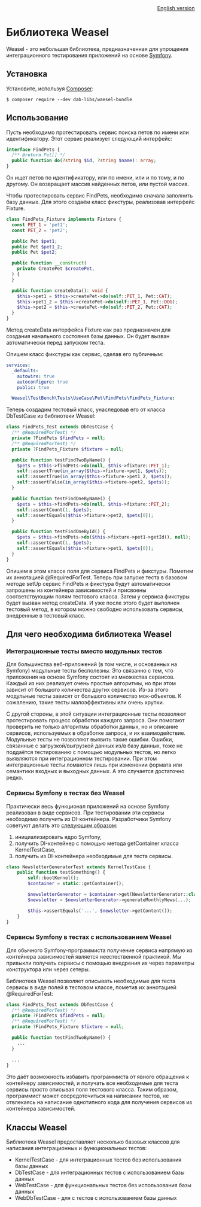 <div align="right"><a href="README.md">English version</a></div>

# Библиотека Weasel

Weasel - это небольшая библиотека, предназначенная для упрощения интеграционного тестирования приложений на основе
[Symfony](https://symfony.com/).

## Установка

Установите, используя [Composer](https://getcomposer.org/):

```shell
$ composer require --dev dab-libs/waesel-bundle
```

## Использование

Пусть необходимо протестировать сервис поиска петов по имени или идентификатору. Этот сервис реализует следующий
интерфейс:

```php
interface FindPets {
  /** @return Pet[] */
  public function do(?string $id, ?string $name): array;
}
```

Он ищет петов по идентификатору, или по имени, или и по тому, и по другому. Он возвращает массив найденных петов, или
пустой массив.

Чтобы протестировать сервис FindPets, необходимо сначала заполнить базу данных. Для этого создаём класс фикстуры,
реализовав интерфейс Fixture.

```php
class FindPets_Fixture implements Fixture {
  const PET_1 = 'pet1';
  const PET_2 = 'pet2';

  public Pet $pet1;
  public Pet $pet1_2;
  public Pet $pet2;

  public function __construct(
    private CreatePet $createPet,
  ) {
  }

  public function createData(): void {
    $this->pet1 = $this->createPet->do(self::PET_1, Pet::CAT);
    $this->pet1_2 = $this->createPet->do(self::PET_1, Pet::DOG);
    $this->pet2 = $this->createPet->do(self::PET_2, Pet::CAT);
  }
}
```

Метод createData интерфейса Fixture как раз предназначен для создания начального состояния базы данных. Он будет вызван
автоматически перед запуском теста.

Опишем класс фикстуры как сервис, сделав его публичным:

```yaml
services:
  _defaults:
    autowire: true
    autoconfigure: true
    public: true

  Weasel\TestBench\Tests\UseCase\Pet\FindPets\FindPets_Fixture:
```

Теперь создадим тестовый класс, унаследовав его от класса DbTestCase из библиотеки Weasel:

```php
class FindPets_Test extends DbTestCase {
  /** @RequiredForTest) */
  private ?FindPets $findPets = null;
  /** @RequiredForTest) */
  private ?FindPets_Fixture $fixture = null;

  public function testFindTwoByName() {
    $pets = $this->findPets->do(null, $this->fixture::PET_1);
    self::assertTrue(in_array($this->fixture->pet1, $pets));
    self::assertTrue(in_array($this->fixture->pet1_2, $pets));
    self::assertFalse(in_array($this->fixture->pet2, $pets));
  }

  public function testFindOneByName() {
    $pets = $this->findPets->do(null, $this->fixture::PET_2);
    self::assertCount(1, $pets);
    self::assertEquals($this->fixture->pet2, $pets[0]);
  }

  public function testFindOneById() {
    $pets = $this->findPets->do($this->fixture->pet1->getId(), null);
    self::assertCount(1, $pets);
    self::assertEquals($this->fixture->pet1, $pets[0]);
  }
}
```

Опишем в этом классе поля для сервиса FindPets и фикстуры. Пометим их аннотацией @RequiredForTest. Теперь при запуске
теста в базовом методе setUp сервис FindPets и фикстура будут автоматически запрошены из контейнера зависимостей и
присвоены соответствующим полям тестового класса. Затем у сервиса фикстуры будет вызван метод createData. И уже после
этого будет выполнен тестовый метод, в котором можно свободно использовать сервисы, внедренные в тестовый класс.

## Для чего необходима библиотека Weasel

### Интеграционные тесты вместо модульных тестов

Для большинства веб-приложений (в том числе, и основанных на Symfony) модульные тесты бесполезны. Это связанно с тем,
что приложения на основе Symfony состоят из множества сервисов. Каждый из них реализует очень простые алгоритмы, но при
этом зависит от большого количества других сервисов. Из-за этого модульные тесты зависят от большого количество
мок-объектов. К сожалению, такие тесты малоэффективны или очень хрупки.

С другой стороны, в этой ситуации интеграционные тесты позволяют протестировать процесс обработки каждого запроса. Они
помогают проверить не только алгоритмы обработки данных, но и описание сервисов, используемых в обработке запроса, и их
взаимодействие. Модульные тесты не позволяют выявить такие ошибки. Ошибки, связанные с загрузкой/выгрузкой данных из/в
базу данных, тоже не поддаётся тестированию с помощью модульных тестов, но легко выявляются при интеграционном
тестировании. При этом интеграционные тесты ломаются лишь при изменении формата или семантики входных и выходных данных.
А это случается достаточно редко.

### Сервисы Symfony в тестах без Weasel

Практически весь функционал приложений на основе Symfony реализован в виде сервисов. При тестировании эти сервисы
необходимо получить из DI-контейнера. Разработчики Symfony советуют делать это
[следующим образом](https://symfony.com/doc/current/testing.html#integration-tests):

1. инициализировать ядро Symfony,
2. получить DI-контейнер с помощью метода getContainer класса KernelTestCase,
3. получить из DI-контейнера необходимые для теста сервисы.

```php 
class NewsletterGeneratorTest extends KernelTestCase {
    public function testSomething() {
        self::bootKernel();
        $container = static::getContainer();

        $newsletterGenerator = $container->get(NewsletterGenerator::class);
        $newsletter = $newsletterGenerator->generateMonthlyNews(...);

        $this->assertEquals('...', $newsletter->getContent());
    }
}
```

### Сервисы Symfony в тестах с использованием Weasel

Для обычного Symfony-программиста получение сервиса напрямую из контейнера зависимостей является неестественной
практикой. Мы привыкли получать сервисы с помощью внедрения их через параметры конструктора или через сетеры.

Библиотека Weasel позволяет описывать необходимые для теста сервисы в виде полей в тестовом классе, пометив их
аннотацией @RequiredForTest:

```php
class FindPets_Test extends DbTestCase {
  /** @RequiredForTest) */
  private ?FindPets $findPets = null;
  /** @RequiredForTest) */
  private ?FindPets_Fixture $fixture = null;

  public function testFindTwoByName() {
    ...
  }
  
  ...
}
```

Это даёт возможность избавить программиста от явного обращения к контейнеру зависимостей, и получать все
необходимые для теста сервисы просто описывая поля тестового класса. Таким образом, программист может сосредоточиться 
на написании тестов, не отвлекаясь на написание однотипного кода для получения сервисов из контейнера зависимостей.

## Классы Weasel

Библиотека Weasel предоставляет несколько базовых классов для написания интеграционных и функциональных тестов:

* KernelTestCase - для интеграционных тестов без использования базы данных
* DbTestCase - для интеграционных тестов с использованием базы данных
* WebTestCase - для функциональных тестов без использования базы данных
* WebDbTestCase - для с тестов с использованием базы данных
